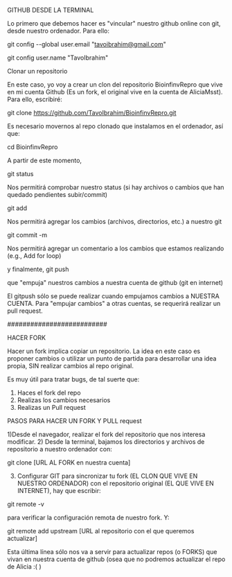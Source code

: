 GITHUB DESDE LA TERMINAL

Lo primero que debemos hacer es "vincular" nuestro github online con git, desde nuestro ordenador. Para ello:

git config --global user.email "tavoibrahim@gmail.com"

git config user.name "TavoIbrahim"

Clonar un repositorio

En este caso, yo voy a crear un clon del repositorio BioinfinvRepro que vive en mi cuenta Github (Es un fork, el original vive en la cuenta de AliciaMsst). Para ello, escribiré:

git clone https://github.com/TavoIbrahim/BioinfinvRepro.git

Es necesario movernos al repo clonado que instalamos en el ordenador, así que:

cd BioinfinvRepro

A partir de este momento, 

git status

Nos permitirá comprobar nuestro status (si hay archivos o cambios que han quedado pendientes subir/commit)

git add

Nos permitirá agregar los cambios (archivos, directorios, etc.) a nuestro git

git commit -m

Nos permitirá agregar un comentario a los cambios que estamos realizando (e.g., Add for loop)

y finalmente, git push

que "empuja" nuestros cambios a nuestra cuenta de github (git en internet)

El gitpush sólo se puede realizar cuando empujamos cambios a NUESTRA CUENTA. Para "empujar cambios" a otras cuentas, se requerirá realizar un pull request.

##########################

HACER FORK

Hacer un fork implica copiar un repositorio. La idea en este caso es proponer cambios o utilizar un punto de partida para desarrollar una idea propia, SIN realizar cambios al repo original.

Es muy útil para tratar bugs, de tal suerte que:

1) Haces el fork del repo
2) Realizas los cambios necesarios
3) Realizas un Pull request

PASOS PARA HACER UN FORK Y PULL request

1)Desde el navegador, realizar el fork del repositorio que nos interesa modificar.
2) Desde la terminal, bajamos los directorios y archivos de repositorio a nuestro ordenador con:

git clone [URL AL FORK en nuestra cuenta]

3) Configurar GIT para sincronizar tu fork (EL CLON QUE VIVE EN NUESTRO ORDENADOR) con el repositorio original (EL QUE VIVE EN INTERNET), hay que escribir:

git remote -v 

para verificar la configuración remota de nuestro fork. Y:

git remote add upstream [URL al repositorio con el que queremos actualizar]

Esta última línea sólo nos va a servir para actualizar repos (o FORKS) que vivan en nuestra cuenta de github (osea que no podremos actualizar el repo de Alicia :( )